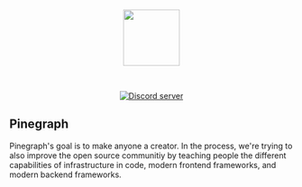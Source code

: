 <div align="center">
  <br />
  <p>
    <a href="https://pinegraph.com/"><img src="https://pinegraph.com/img/favicon.ico" width="100px"/></a>
  </p>
  <br />
  <p>
    <a href="https://discord.gg/MVEUBBX2vB"><img src="https://img.shields.io/discord/955641113673347193?color=5865F2&logo=discord&logoColor=white" alt="Discord server" /></a>
  </p>
</div>

## Pinegraph

Pinegraph's goal is to make anyone a creator. In the process, we're trying to also improve the open source communitiy by teaching people the different capabilities of infrastructure in code, modern frontend frameworks, and modern backend frameworks.
